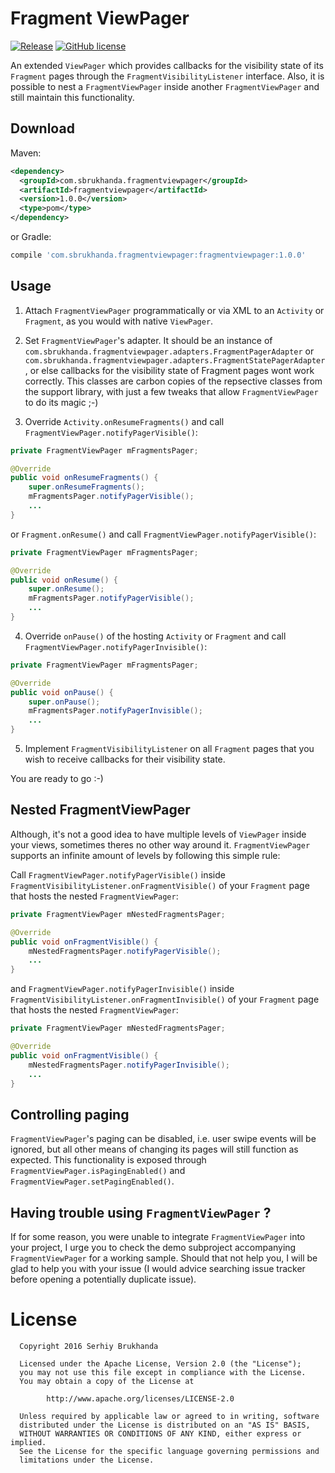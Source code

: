 Fragment ViewPager
========

[![Release](https://img.shields.io/badge/jCenter-1.0.0-brightgreen.svg)](https://bintray.com/sbrukhanda/maven/FragmentViewPager)
[![GitHub license](https://img.shields.io/badge/license-Apache%20Version%202.0-blue.svg)](https://github.com/sbrukhanda/fragmentviewpager/blob/master/LICENSE.txt)

An extended `ViewPager` which provides callbacks for the visibility state of its `Fragment` pages through the `FragmentVisibilityListener` interface. Also, it is possible to nest a `FragmentViewPager` inside another `FragmentViewPager` and still maintain this functionality.

Download
--------

Maven:
```xml
<dependency> 
  <groupId>com.sbrukhanda.fragmentviewpager</groupId> 
  <artifactId>fragmentviewpager</artifactId> 
  <version>1.0.0</version> 
  <type>pom</type> 
</dependency>
```
or Gradle:
```groovy
compile 'com.sbrukhanda.fragmentviewpager:fragmentviewpager:1.0.0'
```

Usage
--------

1) Attach `FragmentViewPager` programmatically or via XML to an `Activity` or `Fragment`, as you would with native `ViewPager`.

2) Set `FragmentViewPager`'s adapter. It should be an instance of `com.sbrukhanda.fragmentviewpager.adapters.FragmentPagerAdapter` or `com.sbrukhanda.fragmentviewpager.adapters.FragmentStatePagerAdapter`, or else callbacks for the visibility state of Fragment pages wont work correctly. This classes are carbon copies of the repsective classes from the support library, with just a few tweaks that allow `FragmentViewPager` to do its magic ;-)

3) Override `Activity.onResumeFragments()` and call `FragmentViewPager.notifyPagerVisible()`:
```java
private FragmentViewPager mFragmentsPager;

@Override
public void onResumeFragments() {
    super.onResumeFragments();
    mFragmentsPager.notifyPagerVisible();
    ...
}
```
or `Fragment.onResume()` and call `FragmentViewPager.notifyPagerVisible()`:
```java
private FragmentViewPager mFragmentsPager;

@Override
public void onResume() {
    super.onResume();
    mFragmentsPager.notifyPagerVisible();
    ...
}
```

4) Override `onPause()` of the hosting `Activity` or `Fragment` and call `FragmentViewPager.notifyPagerInvisible()`: 
```java
private FragmentViewPager mFragmentsPager;

@Override
public void onPause() {
    super.onPause();
    mFragmentsPager.notifyPagerInvisible();
    ...
}
```

5) Implement `FragmentVisibilityListener` on all `Fragment` pages that you wish to receive callbacks for their visibility state.

You are ready to go :-)

Nested FragmentViewPager
--------

Although, it's not a good idea to have multiple levels of `ViewPager` inside your views, sometimes theres no other way around it. `FragmentViewPager` supports an infinite amount of levels by following this simple rule:

Call `FragmentViewPager.notifyPagerVisible()` inside `FragmentVisibilityListener.onFragmentVisible()` of your `Fragment` page that hosts the nested `FragmentViewPager`:
```java
private FragmentViewPager mNestedFragmentsPager;

@Override
public void onFragmentVisible() {
    mNestedFragmentsPager.notifyPagerVisible();
    ...
}
```
and `FragmentViewPager.notifyPagerInvisible()` inside `FragmentVisibilityListener.onFragmentInvisible()` of your `Fragment` page that hosts the nested `FragmentViewPager`:
```java
private FragmentViewPager mNestedFragmentsPager;

@Override
public void onFragmentVisible() {
    mNestedFragmentsPager.notifyPagerInvisible();
    ...
}
```

Controlling paging
--------

`FragmentViewPager`'s paging can be disabled, i.e. user swipe events will be ignored, but all other means of changing its pages will still function as expected. This functionality is exposed through `FragmentViewPager.isPagingEnabled()` and `FragmentViewPager.setPagingEnabled()`.

Having trouble using `FragmentViewPager` ?
--------

If for some reason, you were unable to integrate `FragmentViewPager` into your project, I urge you to check the demo subproject accompanying `FragmentViewPager` for a working sample. Should that not help you, I will be glad to help you with your issue (I would advice searching issue tracker before opening a potentially duplicate issue).

License
=======

```
  Copyright 2016 Serhiy Brukhanda

  Licensed under the Apache License, Version 2.0 (the "License");
  you may not use this file except in compliance with the License.
  You may obtain a copy of the License at

        http://www.apache.org/licenses/LICENSE-2.0
  
  Unless required by applicable law or agreed to in writing, software
  distributed under the License is distributed on an "AS IS" BASIS,
  WITHOUT WARRANTIES OR CONDITIONS OF ANY KIND, either express or implied.
  See the License for the specific language governing permissions and
  limitations under the License.
```
